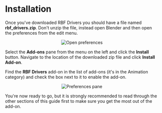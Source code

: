 # Installation

Once you've downloaded RBF Drivers you should have a file named **rbf_drivers.zip**.
Don't unzip the file, instead open Blender and then open the preferences from the edit menu.

<p style="text-align:center"><img src="img/install_prefs.jpg" alt="Open preferences"/></p>

Select the **Add-ons** pane from the menu on the left and click the **Install** button.
Navigate to the location of the downloaded zip file and click **Install Add-on**.

Find the **RBF Drivers** add-on in the list of add-ons (it's in the Animation category) and
check the box next to it to enable the add-on.

<p style="text-align:center"><img src="img/install_addon.jpg" alt="Preferences pane"/></p>

You're now ready to go, but it is strongly recommended to read through the other sections of
this guide first to make sure you get the most out of the add-on.